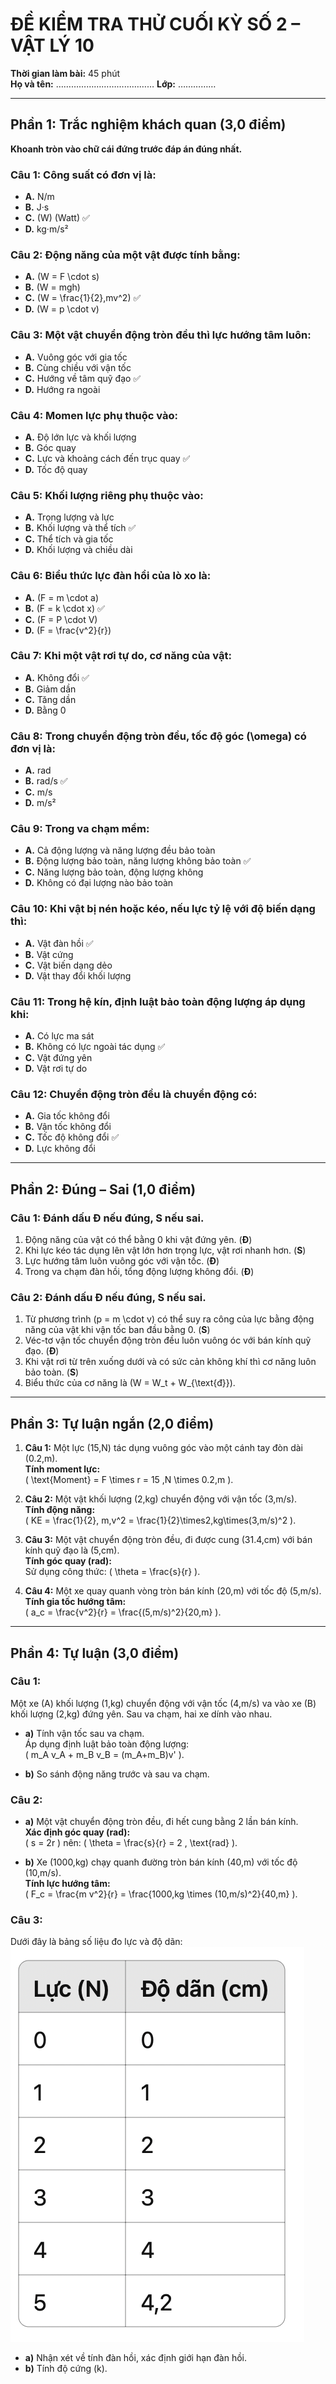 # ĐỀ KIỂM TRA THỬ CUỐI KỲ SỐ 2 – VẬT LÝ 10

**Thời gian làm bài:** 45 phút  
**Họ và tên:** …………………………………  **Lớp:** ……………

---

## Phần 1: Trắc nghiệm khách quan (3,0 điểm)

**Khoanh tròn vào chữ cái đứng trước đáp án đúng nhất.**

### Câu 1: Công suất có đơn vị là:
- **A.** N/m  
- **B.** J·s  
- **C.** \(W\) (Watt) ✅  
- **D.** kg·m/s²  

### Câu 2: Động năng của một vật được tính bằng:
- **A.** \(W = F \cdot s\)  
- **B.** \(W = mgh\)  
- **C.** \(W = \frac{1}{2}\,mv^2\) ✅  
- **D.** \(W = p \cdot v\)  

### Câu 3: Một vật chuyển động tròn đều thì lực hướng tâm luôn:
- **A.** Vuông góc với gia tốc  
- **B.** Cùng chiều với vận tốc  
- **C.** Hướng về tâm quỹ đạo ✅  
- **D.** Hướng ra ngoài  

### Câu 4: Momen lực phụ thuộc vào:
- **A.** Độ lớn lực và khối lượng  
- **B.** Góc quay  
- **C.** Lực và khoảng cách đến trục quay ✅  
- **D.** Tốc độ quay  

### Câu 5: Khối lượng riêng phụ thuộc vào:
- **A.** Trọng lượng và lực  
- **B.** Khối lượng và thể tích ✅  
- **C.** Thể tích và gia tốc  
- **D.** Khối lượng và chiều dài  

### Câu 6: Biểu thức lực đàn hồi của lò xo là:
- **A.** \(F = m \cdot a\)  
- **B.** \(F = k \cdot x\) ✅  
- **C.** \(F = P \cdot V\)  
- **D.** \(F = \frac{v^2}{r}\)  

### Câu 7: Khi một vật rơi tự do, cơ năng của vật:
- **A.** Không đổi ✅  
- **B.** Giảm dần  
- **C.** Tăng dần  
- **D.** Bằng 0  

### Câu 8: Trong chuyển động tròn đều, tốc độ góc \(\omega\) có đơn vị là:
- **A.** rad  
- **B.** rad/s ✅  
- **C.** m/s  
- **D.** m/s²  

### Câu 9: Trong va chạm mềm:
- **A.** Cả động lượng và năng lượng đều bảo toàn  
- **B.** Động lượng bảo toàn, năng lượng không bảo toàn ✅  
- **C.** Năng lượng bảo toàn, động lượng không  
- **D.** Không có đại lượng nào bảo toàn  

### Câu 10: Khi vật bị nén hoặc kéo, nếu lực tỷ lệ với độ biến dạng thì:
- **A.** Vật đàn hồi ✅  
- **B.** Vật cứng  
- **C.** Vật biến dạng dẻo  
- **D.** Vật thay đổi khối lượng  

### Câu 11: Trong hệ kín, định luật bảo toàn động lượng áp dụng khi:
- **A.** Có lực ma sát  
- **B.** Không có lực ngoài tác dụng ✅  
- **C.** Vật đứng yên  
- **D.** Vật rơi tự do  

### Câu 12: Chuyển động tròn đều là chuyển động có:
- **A.** Gia tốc không đổi  
- **B.** Vận tốc không đổi  
- **C.** Tốc độ không đổi ✅  
- **D.** Lực không đổi  

---

## Phần 2: Đúng – Sai (1,0 điểm)

### Câu 1: Đánh dấu **Đ** nếu đúng, **S** nếu sai.
1. Động năng của vật có thể bằng 0 khi vật đứng yên. (**Đ**)  
2. Khi lực kéo tác dụng lên vật lớn hơn trọng lực, vật rơi nhanh hơn. (**S**)  
3. Lực hướng tâm luôn vuông góc với vận tốc. (**Đ**)  
4. Trong va chạm đàn hồi, tổng động lượng không đổi. (**Đ**)  

### Câu 2: Đánh dấu **Đ** nếu đúng, **S** nếu sai.
1. Từ phương trình \(p = m \cdot v\) có thể suy ra công của lực bằng động năng của vật khi vận tốc ban đầu bằng 0. (**S**)  
2. Véc-tơ vận tốc chuyển động tròn đều luôn vuông óc với bán kính quỹ đạo. (**Đ**)  
3. Khi vật rơi từ trên xuống dưới và có sức cản không khí thì cơ năng luôn bảo toàn. (**S**)  
4. Biểu thức của cơ năng là \(W = W_t + W_{\text{đ}}\).

---

## Phần 3: Tự luận ngắn (2,0 điểm)

1. **Câu 1:** Một lực \(15\,N\) tác dụng vuông góc vào một cánh tay đòn dài \(0.2\,m\).  
	**Tính moment lực:**  
	\( \text{Moment} = F \times r = 15 \,N \times 0.2\,m \).

2. **Câu 2:** Một vật khối lượng \(2\,kg\) chuyển động với vận tốc \(3\,m/s\).  
	**Tính động năng:**  
	\( KE = \frac{1}{2}\, m\,v^2 = \frac{1}{2}\times2\,kg\times(3\,m/s)^2 \).

3. **Câu 3:** Một vật chuyển động tròn đều, đi được cung \(31.4\,cm\) với bán kính quỹ đạo là \(5\,cm\).  
	**Tính góc quay (rad):**  
	Sử dụng công thức: \( \theta = \frac{s}{r} \).

4. **Câu 4:** Một xe quay quanh vòng tròn bán kính \(20\,m\) với tốc độ \(5\,m/s\).  
	**Tính gia tốc hướng tâm:**  
	\( a_c = \frac{v^2}{r} = \frac{(5\,m/s)^2}{20\,m} \).

---

## Phần 4: Tự luận (3,0 điểm)

### Câu 1:
Một xe \(A\) khối lượng \(1\,kg\) chuyển động với vận tốc \(4\,m/s\) va vào xe \(B\) khối lượng \(2\,kg\) đứng yên. Sau va chạm, hai xe dính vào nhau.
- **a)** Tính vận tốc sau va chạm.  
  Áp dụng định luật bảo toàn động lượng:  
  \( m_A v_A + m_B v_B = (m_A+m_B)v' \).

- **b)** So sánh động năng trước và sau va chạm.

### Câu 2:
- **a)** Một vật chuyển động tròn đều, đi hết cung bằng 2 lần bán kính.  
  **Xác định góc quay (rad):**  
  \( s = 2r \) nên: \( \theta = \frac{s}{r} = 2 \, \text{rad} \).

- **b)** Xe \(1000\,kg\) chạy quanh đường tròn bán kính \(40\,m\) với tốc độ \(10\,m/s\).  
  **Tính lực hướng tâm:**  
  \( F_c = \frac{m v^2}{r} = \frac{1000\,kg \times (10\,m/s)^2}{40\,m} \).

### Câu 3:
Dưới đây là bảng số liệu đo lực và độ dãn:  
![alt text](image.png)  
- **a)** Nhận xét về tính đàn hồi, xác định giới hạn đàn hồi.  
- **b)** Tính độ cứng \(k\).

